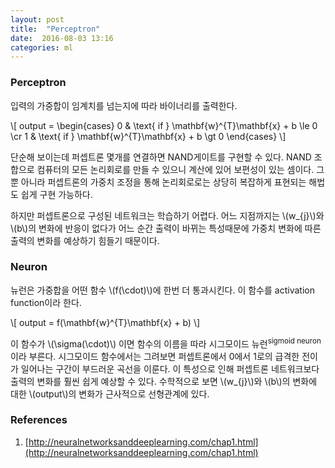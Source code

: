 ```yaml
---
layout: post
title:  "Perceptron"
date:  2016-08-03 13:16
categories: ml
---
```

### Perceptron
입력의 가중합이 임계치를 넘는지에 따라 바이너리를 출력한다.

\\[
output =
\begin{cases}
0  & \text{ if } \mathbf{w}^{T}\mathbf{x} + b \le 0 \cr
1  & \text{ if } \mathbf{w}^{T}\mathbf{x} + b \gt 0
\end{cases}
\\]

단순해 보이는데 퍼셉트론 몇개를 연결하면 NAND게이트를 구현할 수 있다. NAND 조합으로 컴퓨터의 모든 논리회로를 만들 수 있으니 계산에 있어 보편성이 있는 셈이다. 그뿐 아니라 퍼셉트론의 가중치 조정을 통해 논리회로로는 상당히 복잡하게 표현되는 해법도 쉽게 구현 가능하다.

하지만 퍼셉트론으로 구성된 네트워크는 학습하기 어렵다. 어느 지점까지는 \\(w_{j}\\)와 \\(b\\)의 변화에 반응이 없다가 어느 순간 출력이 바뀌는 특성때문에 가중치 변화에 따른 출력의 변화를 예상하기 힘들기 때문이다.


### Neuron
뉴런은 가중합을 어떤 함수 \\(f(\cdot)\\)에 한번 더 통과시킨다. 이 함수를 activation function이라 한다.

\\[
output = f(\mathbf{w}^{T}\mathbf{x} + b)
\\]

이 함수가 \\(\sigma(\cdot)\\) 이면 함수의 이름을 따라 시그모이드 뉴런<sup>sigmoid neuron</sup>이라 부른다. 시그모이드 함수에서는 그려보면 퍼셉트론에서 0에서 1로의 급격한 전이가 일어나는 구간이 부드러운 곡선을 이룬다. 이 특성으로 인해 퍼셉트론 네트워크보다 출력의 변화를 훨씬 쉽게 예상할 수 있다. 수학적으로 보면 \\(w_{j}\\)와 \\(b\\)의 변화에 대한 \\(output\\)의 변화가 근사적으로 선형관계에 있다.





### References
1. [http://neuralnetworksanddeeplearning.com/chap1.html](http://neuralnetworksanddeeplearning.com/chap1.html)
